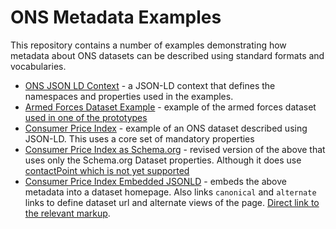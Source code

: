 # ONS Metadata Examples

This repository contains a number of examples demonstrating how metadata about ONS datasets can be described using standard formats and vocabularies.


* [ONS JSON LD Context](ons-context.jsonld) - a JSON-LD context that defines the namespaces and properties used in the examples. 
* [Armed Forces Dataset Example](armed-forces.jsonld) - example of the armed forces dataset [used in one of the prototypes](https://onsdigital.github.io/dp-ux-prototypes/dist/sprint-06-dataset/dataset.html)
* [Consumer Price Index](consumer-price-index.jsonld) - example of an ONS dataset described using JSON-LD. This uses a core set of mandatory properties
* [Consumer Price Index as Schema.org](consumer-price-index-schema.org.jsonld) - revised version of the above that uses only the Schema.org Dataset properties. Although it does use [contactPoint which is not yet supported](https://github.com/schemaorg/schemaorg/issues/1472)
* [Consumer Price Index Embedded JSONLD](consumer-price-index-schema.org.html) - embeds the above metadata into a dataset homepage. Also links ``canonical`` and ``alternate`` links to define dataset url and alternate views of the page. [Direct link to the relevant markup](https://github.com/ldodds/ons-metadata-examples/blob/master/consumer-price-index.html#L30).
